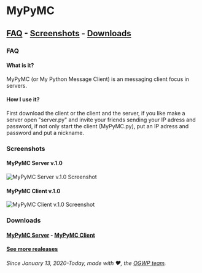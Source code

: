 # MyPyMC


## [FAQ](#faq) - [Screenshots](#screenshoots) - [Downloads](#downloads)

### FAQ

#### What is it?

MyPyMC (or My Python Message Client) is an messaging client focus in servers.

#### How I use it?

First download the client or the client and the server, if you like make a server open "server.py" and invite your friends sending your IP adress and password, if not only start the client (MyPyMC.py), put an IP adress and password and put a nickname.

### Screenshots

#### MyPyMC Server v.1.0

![MyPyMC Server v.1.0 Screenshot](https://ogwp.github.io/mypymc/server1-0photo2.png)

#### MyPyMC Client v.1.0

![MyPyMC Client v.1.0 Screenshot](https://ogwp.github.io/mypymc/client1-0photo1.png)

### Downloads

#### [MyPyMC Server](https://github.com/ogwp/MyPyMC/releases/download/v1.0/server.py) - [MyPyMC Client](https://github.com/ogwp/MyPyMC/releases/download/v1.0/client.py)

#### [See more realeases](https://github.com/ogwp/MyPyMC/releases)



###### Since January 13, 2020-Today, made with ❤️, the [OGWP team](https://ogwp.github.io/team).
